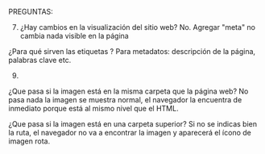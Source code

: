 PREGUNTAS:

7) ¿Hay cambios en la visualización del sitio web?
No. Agregar "meta" no cambia nada visible en la página

¿Para qué sirven las etiquetas <meta>?
Para metadatos: descripción de la página, palabras clave etc.

9) 
¿Que pasa si la imagen está en la misma carpeta que la página web?
No pasa nada la imagen se muestra normal, el navegador la encuentra de inmediato porque está al mismo nivel que el HTML.


¿Que pasa si la imagen está en una carpeta superior?
Si no se indicas bien la ruta, el navegador no va a encontrar la imagen y aparecerá el ícono de imagen rota.
